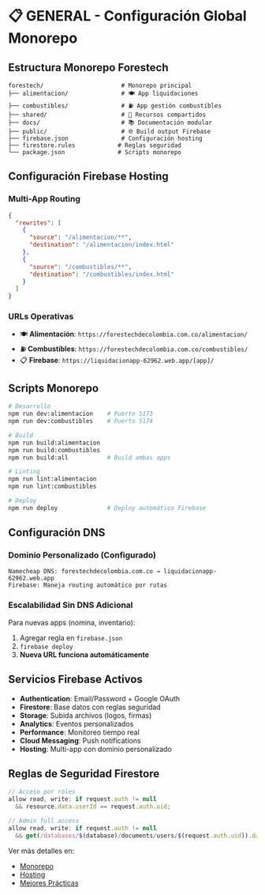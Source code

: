 # 📋 GENERAL - Configuración Global Monorepo

## Estructura Monorepo Forestech

```
forestech/                      # Monorepo principal
├── alimentacion/               # 🍽️ App liquidaciones
├── combustibles/               # ⛽ App gestión combustibles
├── shared/                     # 🔧 Recursos compartidos
├── docs/                       # 📚 Documentación modular
├── public/                     # 🌐 Build output Firebase
├── firebase.json               # Configuración hosting
├── firestore.rules            # Reglas seguridad
└── package.json               # Scripts monorepo
```

## Configuración Firebase Hosting

### Multi-App Routing
```json
{
  "rewrites": [
    {
      "source": "/alimentacion/**",
      "destination": "/alimentacion/index.html"
    },
    {
      "source": "/combustibles/**", 
      "destination": "/combustibles/index.html"
    }
  ]
}
```

### URLs Operativas
- 🍽️ **Alimentación**: `https://forestechdecolombia.com.co/alimentacion/`
- ⛽ **Combustibles**: `https://forestechdecolombia.com.co/combustibles/`
- 📋 **Firebase**: `https://liquidacionapp-62962.web.app/[app]/`

## Scripts Monorepo

```bash
# Desarrollo
npm run dev:alimentacion    # Puerto 5173
npm run dev:combustibles    # Puerto 5174

# Build
npm run build:alimentacion
npm run build:combustibles  
npm run build:all           # Build ambas apps

# Linting
npm run lint:alimentacion
npm run lint:combustibles

# Deploy
npm run deploy              # Deploy automático Firebase
```

## Configuración DNS

### Dominio Personalizado (Configurado)
```
Namecheap DNS: forestechdecolombia.com.co → liquidacionapp-62962.web.app
Firebase: Maneja routing automático por rutas
```

### Escalabilidad Sin DNS Adicional
Para nuevas apps (nomina, inventario):
1. Agregar regla en `firebase.json`
2. `firebase deploy`
3. **Nueva URL funciona automáticamente**

## Servicios Firebase Activos

- **Authentication**: Email/Password + Google OAuth
- **Firestore**: Base datos con reglas seguridad
- **Storage**: Subida archivos (logos, firmas)
- **Analytics**: Eventos personalizados
- **Performance**: Monitoreo tiempo real
- **Cloud Messaging**: Push notifications
- **Hosting**: Multi-app con dominio personalizado

## Reglas de Seguridad Firestore

```javascript
// Acceso por roles
allow read, write: if request.auth != null 
  && resource.data.userId == request.auth.uid;

// Admin full access
allow read, write: if request.auth != null 
  && get(/databases/$(database)/documents/users/$(request.auth.uid)).data.role == 'admin';
```

Ver más detalles en:
- [Monorepo](./monorepo.md)
- [Hosting](./hosting.md)
- [Mejores Prácticas](./best-practices.md)